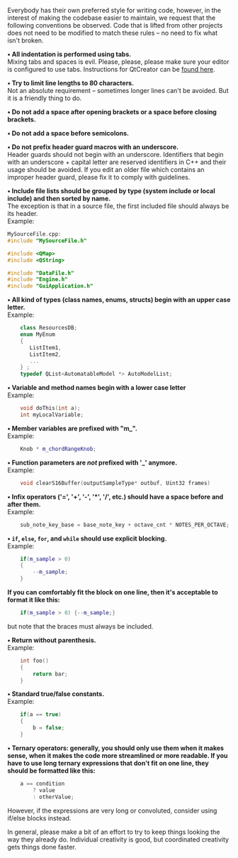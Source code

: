 Everybody has their own preferred style for writing code, however, in the interest of making the codebase easier to maintain, we request that the following conventions be observed. Code that is lifted from other projects does not need to be modified to match these rules – no need to fix what isn't broken.

**• All indentation is performed using tabs.**  
Mixing tabs and spaces is evil. Please, please, please make sure your editor is configured to use tabs.  Instructions for QtCreator can be [found here](https://github.com/LMMS/lmms/pull/2033#issuecomment-98895801).

**• Try to limit line lengths to 80 characters.**  
Not an absolute requirement – sometimes longer lines can't be avoided. But it is a friendly thing to do.  

**• Do not add a space after opening brackets or a space before closing brackets.**  

**• Do not add a space before semicolons.**  

**• Do not prefix header guard macros with an underscore.**  
Header guards should not begin with an underscore. Identifiers that begin with an underscore + capital letter are reserved identifiers in C++ and their usage should be avoided. If you edit an older file which contains an improper header guard, please fix it to comply with guidelines.  

**• Include file lists should be grouped by type (system include or local include) and then sorted by name.**  
The exception is that in a source file, the first included file should always be its header.  
Example:
```c++
MySourceFile.cpp:
#include "MySourceFile.h"

#include <QMap>
#include <QString>

#include "DataFile.h"
#include "Engine.h"
#include "GuiApplication.h"
```

**• All kind of types (class names, enums, structs) begin with an upper case letter.**  
Example:

```c++
	class ResourcesDB;
	enum MyEnum
	{
	   ListItem1,
	   ListItem2,
	   ...
	} ;
	typedef QList<AutomatableModel *> AutoModelList;
```

**• Variable and method names begin with a lower case letter**  
Example:
```c++
	void doThis(int a);
	int myLocalVariable;
```

**• Member variables are prefixed with "m_".**  
Example:
```c++
	Knob * m_chordRangeKnob;
```

**• Function parameters are _not_ prefixed with '_' anymore.**  
Example:
```c++
	void clearS16Buffer(outputSampleType* outbuf, Uint32 frames)
```

**• Infix operators ('=', '+', '-', '*', '/', etc.) should have a space before and after them.**  
Example:
```c++
	sub_note_key_base = base_note_key + octave_cnt * NOTES_PER_OCTAVE;
```

**• `if`, `else`, `for`, and `while` should use explicit blocking.**  
Example:
```c++
	if(m_sample > 0)
	{
		--m_sample;
	}
```

**If you can comfortably fit the block on one line, then it's acceptable to format it like this:**
```c++
	if(m_sample > 0) {--m_sample;}
```
but note that the braces must always be included.

**• Return without parenthesis.**  
Example:
```c++
	int foo()
	{
		return bar;
	}
```

**• Standard true/false constants.**  
Example:
```c++
	if(a == true)
	{
		b = false;
	}
```

**• Ternary operators: generally, you should only use them when it makes sense, when it makes the code more streamlined or more readable. If you have to use long ternary expressions that don't fit on one line, they should be formatted like this:**
```c++
	a == condition
		? value
		: otherValue;
```
However, if the expressions are very long or convoluted, consider using if/else blocks instead.

In general, please make a bit of an effort to try to keep things looking the way they already do. Individual creativity is good, but coordinated creativity gets things done faster.